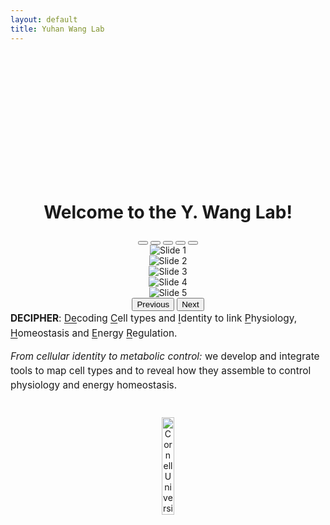 ```yaml
---
layout: default
title: Yuhan Wang Lab
---
```



<div style="text-align: center; padding-top: 5vh;">
<!--   <img src="/ywanglab/imgs/DNS.jpeg" alt="Division of Nutritional Sciences" class="DNS-pic" style="width: 50%; height: auto; margin-top: 20px; border-radius: 0 !important; clip-path: none !important;"> -->
    <h1 style="font-size: 2.0em; font-weight: bold;">Welcome to the Y. Wang Lab!  </h1>
    
<div id="myCarousel" class="carousel slide" data-bs-ride="true" >
  <div class="carousel-indicators">
    <button type="button" data-bs-target="#myCarousel" data-bs-slide-to="0" class="active" aria-current="true" aria-label="Slide 1"></button>
    <button type="button" data-bs-target="#myCarousel" data-bs-slide-to="1" aria-label="Slide 2"></button>
    <button type="button" data-bs-target="#myCarousel" data-bs-slide-to="2" aria-label="Slide 3"></button>
    <button type="button" data-bs-target="#myCarousel" data-bs-slide-to="3" aria-label="Slide 4"></button>
    <button type="button" data-bs-target="#myCarousel" data-bs-slide-to="4" aria-label="Slide 5"></button>
  </div>

  <div class="carousel-inner">
    <div class="carousel-item active">
      <img src="{{ '/imgs/sliders0/FISH.png' | relative_url }}" class="d-block w-100" alt="Slide 1">
    </div>
    <div class="carousel-item">
      <img src="{{ '/imgs/sliders0/nerves.png' | relative_url }}" class="d-block w-100" alt="Slide 2">
    </div>
    <div class="carousel-item">
      <img src="{{ '/imgs/sliders0/acitivity.png' | relative_url }}" class="d-block w-100" alt="Slide 3">
    </div>
    <div class="carousel-item">
      <img src="{{ '/imgs/sliders0/Merged_all_channels_MC_3.png' | relative_url }}" class="d-block w-100" alt="Slide 4">
    </div>
    <div class="carousel-item">
      <img src="{{ '/imgs/sliders0/Merged_all_channels_MC16.png' | relative_url }}" class="d-block w-100" alt="Slide 5">
    </div>
  </div>

  <button class="carousel-control-prev" type="button" data-bs-target="#myCarousel" data-bs-slide="prev">
    <span class="carousel-control-prev-icon" aria-hidden="true"></span>
    <span class="visually-hidden">Previous</span>
  </button>
  <button class="carousel-control-next" type="button" data-bs-target="#myCarousel" data-bs-slide="next">
    <span class="carousel-control-next-icon" aria-hidden="true"></span>
    <span class="visually-hidden">Next</span>
  </button>
</div>

<p style="text-align:left; font-size:1.1em; line-height:1.5em; max-width:800px; margin:0 auto;">
  <strong>DECIPHER</strong>:
  <span style="text-decoration:underline; text-underline-offset:2px; text-decoration-thickness:from-font;">De</span>coding
  <span style="text-decoration:underline; text-underline-offset:2px; text-decoration-thickness:from-font;">C</span>ell types and 
  <span style="text-decoration:underline; text-underline-offset:2px; text-decoration-thickness:from-font;">I</span>dentity to link 
  <span style="text-decoration:underline; text-underline-offset:2px; text-decoration-thickness:from-font;">P</span>hysiology, 
  <span style="text-decoration:underline; text-underline-offset:2px; text-decoration-thickness:from-font;">H</span>omeostasis and 
  <span style="text-decoration:underline; text-underline-offset:2px; text-decoration-thickness:from-font;">E</span>nergy 
  <span style="text-decoration:underline; text-underline-offset:2px; text-decoration-thickness:from-font;">R</span>egulation.
</p>

<p>
</p>

<p style="text-align:left; font-size:1.1em; line-height:1.5em; max-width:800px; margin:0 auto;">
  <em>From cellular identity to metabolic control:</em> we develop and integrate tools to map cell types and to reveal how they assemble to control physiology and energy homeostasis.
</p>

<img src="{{ '/imgs/cornell_logo.svg' | relative_url }}" class="d-block" alt="Cornell University Logo" class="cornell-logo" style="margin-top: 40px; width: 20%; height: auto;">

</div>
